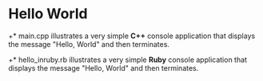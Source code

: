 # Hello World

+* main.cpp illustrates a very simple **C++** console application that displays the message "Hello, World" and then terminates.

+* hello_inruby.rb illustrates a very simple **Ruby** console application that displays the message "Hello, World" and then terminates.
